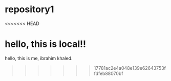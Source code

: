 # repository1

<<<<<<< HEAD

hello, this is local!!
=======
hello, this is me, ibrahim khaled.
>>>>>>> 17781ac2e4a048e139e62643753ffdfeb88070bf
